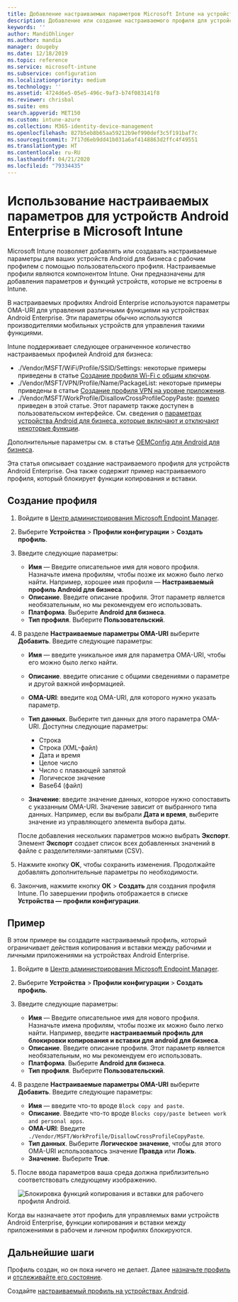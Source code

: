 ```yaml
---
title: Добавление настраиваемых параметров Microsoft Intune на устройства Android Enterprise — Azure | Документация Майкрософт
description: Добавление или создание настраиваемого профиля для устройств Android Enterprise в Microsoft Intune
keywords: ''
author: MandiOhlinger
ms.author: mandia
manager: dougeby
ms.date: 12/18/2019
ms.topic: reference
ms.service: microsoft-intune
ms.subservice: configuration
ms.localizationpriority: medium
ms.technology: ''
ms.assetid: 4724d6e5-05e5-496c-9af3-b74f083141f8
ms.reviewer: chrisbal
ms.suite: ems
search.appverid: MET150
ms.custom: intune-azure
ms.collection: M365-identity-device-management
ms.openlocfilehash: 827b5eb8b65aa59212b9ef990def3c5f191baf7c
ms.sourcegitcommit: 7f17d6eb9dd41b031a6af4148863d2ffc4f49551
ms.translationtype: HT
ms.contentlocale: ru-RU
ms.lasthandoff: 04/21/2020
ms.locfileid: "79334435"
---
```

# <a name="use-custom-settings-for-android-enterprise-devices-in-microsoft-intune"></a>Использование настраиваемых параметров для устройств Android Enterprise в Microsoft Intune

Microsoft Intune позволяет добавлять или создавать настраиваемые параметры для ваших устройств Android для бизнеса с рабочим профилем с помощью пользовательского профиля. Настраиваемые профили являются компонентом Intune. Они предназначены для добавления параметров и функций устройств, которые не встроены в Intune.

В настраиваемых профилях Android Enterprise используются параметры OMA-URI для управления различными функциями на устройствах Android Enterprise. Эти параметры обычно используются производителями мобильных устройств для управления такими функциями.

Intune поддерживает следующее ограниченное количество настраиваемых профилей Android для бизнеса:

- ./Vendor/MSFT/WiFi/Profile/SSID/Settings: некоторые примеры приведены в статье [Создание профиля Wi-Fi с общим ключом](wi-fi-profile-shared-key.md).
- ./Vendor/MSFT/VPN/Profile/Name/PackageList: некоторые примеры приведены в статье [Создание профиля VPN на уровне приложения](android-pulse-secure-per-app-vpn.md).
- ./Vendor/MSFT/WorkProfile/DisallowCrossProfileCopyPaste: [пример](#example) приведен в этой статье. Этот параметр также доступен в пользовательском интерфейсе. См. сведения о [параметрах устройства Android для бизнеса, которые включают и отключают некоторые функции](device-restrictions-android-for-work.md).

Дополнительные параметры см. в статье [OEMConfig для Android для бизнеса](android-oem-configuration-overview.md).

Эта статья описывает создание настраиваемого профиля для устройств Android Enterprise. Она также содержит пример настраиваемого профиля, который блокирует функции копирования и вставки.

## <a name="create-the-profile"></a>Создание профиля

1. Войдите в [Центр администрирования Microsoft Endpoint Manager](https://go.microsoft.com/fwlink/?linkid=2109431).
2. Выберите **Устройства** > **Профили конфигурации** > **Создать профиль**.
3. Введите следующие параметры:

    - **Имя** — Введите описательное имя для нового профиля. Назначьте имена профилям, чтобы позже их можно было легко найти. Например, хорошее имя профиля — **Настраиваемый профиль Android для бизнеса**.
    - **Описание**. Введите описание профиля. Этот параметр является необязательным, но мы рекомендуем его использовать.
    - **Платформа**. Выберите **Android для бизнеса**.
    - **Тип профиля**. Выберите **Пользовательский**.

4. В разделе **Настраиваемые параметры OMA-URI** выберите **Добавить**. Введите следующие параметры:

    - **Имя** — введите уникальное имя для параметра OMA-URI, чтобы его можно было легко найти.
    - **Описание**. введите описание с общими сведениями о параметре и другой важной информацией.
    - **OMA-URI**: введите код OMA-URI, для которого нужно указать параметр.
    - **Тип данных**. Выберите тип данных для этого параметра OMA-URI. Доступны следующие параметры:

      - Строка
      - Строка (XML-файл)
      - Дата и время
      - Целое число
      - Число с плавающей запятой
      - Логическое значение
      - Base64 (файл)

    - **Значение**: введите значение данных, которое нужно сопоставить с указанным OMA-URI. Значение зависит от выбранного типа данных. Например, если вы выбрали **Дата и время**, выберите значение из управляющего элемента выбора даты.

    После добавления нескольких параметров можно выбрать **Экспорт**. Элемент **Экспорт** создает список всех добавленных значений в файле с разделителями-запятыми (CSV).

5. Нажмите кнопку **OK**, чтобы сохранить изменения. Продолжайте добавлять дополнительные параметры по необходимости.
6. Закончив, нажмите кнопку **ОК** > **Создать** для создания профиля Intune. По завершении профиль отображается в списке **Устройства — профили конфигурации**.

## <a name="example"></a>Пример

В этом примере вы создадите настраиваемый профиль, который ограничивает действия копирования и вставки между рабочими и личными приложениями на устройствах Android Enterprise.

1. Войдите в [Центр администрирования Microsoft Endpoint Manager](https://go.microsoft.com/fwlink/?linkid=2109431).
2. Выберите **Устройства** > **Профили конфигурации** > **Создать профиль**.
3. Введите следующие параметры:

    - **Имя** — Введите описательное имя для нового профиля. Назначьте имена профилям, чтобы позже их можно было легко найти. Например, введите **настраиваемый профиль для блокировки копирования и вставки для android для бизнеса**.
    - **Описание**. Введите описание профиля. Этот параметр является необязательным, но мы рекомендуем его использовать.
    - **Платформа**. Выберите **Android для бизнеса**.
    - **Тип профиля**. Выберите **Пользовательский**.

4. В разделе **Настраиваемые параметры OMA-URI** выберите **Добавить**. Введите следующие параметры:

    - **Имя** — введите что-то вроде `Block copy and paste`.
    - **Описание**. Введите что-то вроде `Blocks copy/paste between work and personal apps`.
    - **OMA-URI**: Введите `./Vendor/MSFT/WorkProfile/DisallowCrossProfileCopyPaste`.
    - **Тип данных**. Выберите **Логическое значение**, чтобы для этого OMA-URI использовалось значение **Правда** или **Ложь**.
    - **Значение**. Выберите **True**.

5. После ввода параметров ваша среда должна приблизительно соответствовать следующему изображению.

    ![Блокировка функций копирования и вставки для рабочего профиля Android.](./media/custom-settings-android-for-work/custom-policy-afw-copy-paste.png)

Когда вы назначаете этот профиль для управляемых вами устройств Android Enterprise, функции копирования и вставки между приложениями в рабочем и личном профилях блокируются.

## <a name="next-steps"></a>Дальнейшие шаги

Профиль создан, но он пока ничего не делает. Далее [назначьте профиль](device-profile-assign.md) и [отслеживайте его состояние](device-profile-monitor.md).

Создайте [настраиваемый профиль на устройствах Android](custom-settings-android.md).
